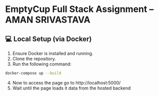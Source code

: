 # EmptyCup Full Stack Assignment – AMAN SRIVASTAVA

## 💻 Local Setup (via Docker)

1. Ensure Docker is installed and running.
2. Clone the repository.
3. Run the following command:

```bash
docker-compose up --build
```
4. Now to access the page go to http://localhost:5000/
5. Wait until the page loads it data from the hosted backend 

